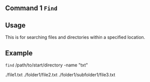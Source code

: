## Command 1 `Find`

## Usage
 This is for searching files and directories within a specified location.

 ## Example 
 
 `find` /path/to/start/directory -name "txt"

 ./file1.txt
./folder1/file2.txt
./folder1/subfolder1/file3.txt

